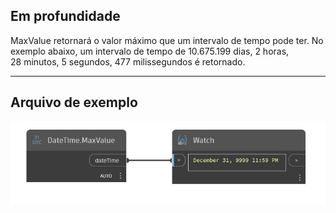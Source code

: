 ## Em profundidade
MaxValue retornará o valor máximo que um intervalo de tempo pode ter. No exemplo abaixo, um intervalo de tempo de 10.675.199 dias, 2 horas, 28 minutos, 5 segundos, 477 milissegundos é retornado.
___
## Arquivo de exemplo

![MaxValue](./DSCore.DateTime.MaxValue_img.jpg)

